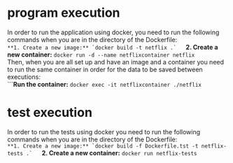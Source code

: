 # program execution
In order to run the application using docker, you need to run the following commands when you are in the directory of the Dockerfile:  
```**1. Create a new image:** `docker build -t netflix .`  
```**2. Create a new container:** `docker run -d --name netflixcontainer netflix`  
Then, when you are all set up and have an image and a container you need to run the same container in order for the data to be saved between executions:  
```**Run the container:** `docker exec -it netflixcontainer ./netflix`  
  
# test execution
In order to run the tests using docker you need to run the following commands when you are in the directory of the Dockerfile:  
```**1. Create a new image:** `docker build -f Dockerfile.tst -t netflix-tests .`  
```**2. Create a new container:** `docker run netflix-tests`  
